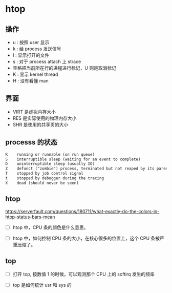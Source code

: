 # htop


## 操作
- u : 按照 user 显示
- k : 给 process 发送信号
- l : 显示打开的文件
- s : 对于 process attach 上 strace
- 空格把当前所在行的进程进行标记，U 则是取消标记
- K : 显示 kernel thread
- H : 没有看懂 man

## 界面
- VIRT 是虚拟内存大小
- RES 是实际使用的物理内存大小
- SHR 是使用的共享页的大小

## processs 的状态

```txt
R    running or runnable (on run queue)
S    interruptible sleep (waiting for an event to complete)
D    uninterruptible sleep (usually IO)
Z    defunct ("zombie") process, terminated but not reaped by its parent
T    stopped by job control signal
t    stopped by debugger during the tracing
X    dead (should never be seen)
```

## htop
https://serverfault.com/questions/180711/what-exactly-do-the-colors-in-htop-status-bars-mean
- [ ] htop 中，CPU 条的颜色是什么意思。

- [ ] htop 中，如何控制 CPU 条的大小，在核心很多的位置上，这个 CPU 条被严重压缩了。

## top
- [ ] 打开 top, 按数值 1 的时候，可以观测那个 CPU 上的 softirq 发生的频率
- [ ] top 是如何统计 usr 和 sys 的


[^9]: https://peteris.rocks/blog/htop/
